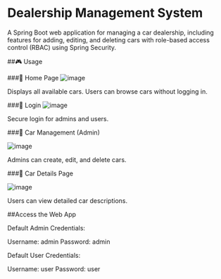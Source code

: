 # Dealership Management System 

A Spring Boot web application for managing a car dealership,
including features for adding, editing, and deleting cars 
with role-based access control (RBAC) using Spring Security.


##🎮 Usage


###📌 Home Page
![image](https://github.com/user-attachments/assets/8377cf0d-d487-448c-a217-c02173f681a6)


Displays all available cars.
Users can browse cars without logging in.

###📌 Login 
![image](https://github.com/user-attachments/assets/584b1682-8741-4150-8b88-c3d6afeade7e)


Secure login for admins and users.

###📌 Car Management (Admin)

![image](https://github.com/user-attachments/assets/56a4ad31-2885-4802-afcd-41350412b9f7)

Admins can create, edit, and delete cars.

###📌 Car Details Page

![image](https://github.com/user-attachments/assets/4056d666-6cc3-4325-8370-dae93872ca78)

Users can view detailed car descriptions.


 ##Access the Web App

Default Admin Credentials:

Username: admin Password: admin

Default User Credentials:

Username: user Password: user
